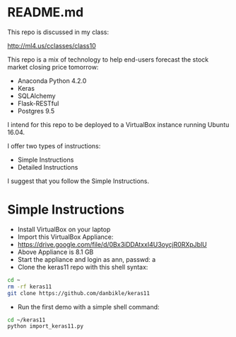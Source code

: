 # README.md

This repo is discussed in my class:

http://ml4.us/cclasses/class10

This repo is a mix of technology to help end-users forecast the stock market closing price tomorrow:

  * Anaconda Python 4.2.0
  * Keras
  * SQLAlchemy
  * Flask-RESTful
  * Postgres 9.5

I intend for this repo to be deployed to a VirtualBox instance running Ubuntu 16.04.

I offer two types of instructions:

  * Simple Instructions
  * Detailed Instructions

I suggest that you follow the Simple Instructions.

# Simple Instructions

  * Install VirtualBox on your laptop
  * Import this VirtualBox Appliance:
  * https://drive.google.com/file/d/0Bx3iDDAtxxI4U3oycjR0RXpJblU
  * Above Appliance is 8.1 GB
  * Start the appliance and login as ann, passwd: a
  * Clone the keras11 repo with this shell syntax:
```bash
cd ~
rm -rf keras11
git clone https://github.com/danbikle/keras11
```
  * Run the first demo with a simple shell command:
```bash
cd ~/keras11
python import_keras11.py
```


